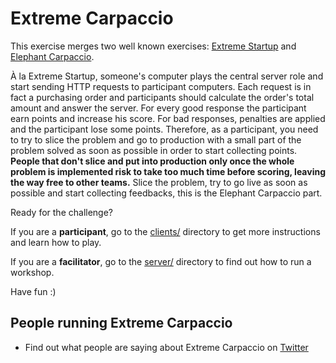 # Extreme Carpaccio
This exercise merges two well known exercises: [Extreme Startup](https://github.com/rchatley/extreme_startup) and [Elephant Carpaccio](https://docs.google.com/document/d/1TCuuu-8Mm14oxsOnlk8DqfZAA1cvtYu9WGv67Yj_sSk/pub).

À la Extreme Startup, someone's computer plays the central server role and start sending HTTP requests to participant computers. Each request is in fact a purchasing order and participants should calculate the order's total amount and answer the server. For every good response the participant earn points and increase his score. For bad responses, penalties are applied and the participant lose some points. Therefore, as a participant, you need to try to slice the problem and go to production with a small part of the problem solved as soon as possible in order to start collecting points. **People that don't slice and put into production only once the whole problem is implemented risk to take too much time before scoring, leaving the way free to other teams.** Slice the problem, try to go live as soon as possible and start collecting feedbacks, this is the Elephant Carpaccio part.

Ready for the challenge? 

If you are a **participant**, go to the [clients/](https://github.com/dlresende/extreme-carpaccio/tree/master/clients) directory to get more instructions and learn how to play.

If you are a **facilitator**, go to the [server/](https://github.com/dlresende/extreme-carpaccio/tree/master/server) directory to find out how to run a workshop.

Have fun :)

## People running Extreme Carpaccio
- Find out what people are saying about Extreme Carpaccio on [Twitter](https://twitter.com/search?vertical=default&q=%22extreme%20carpaccio%22%20OR%20%22Xtreme%20carpaccio%22%20OR%20%23ExtremeCarpaccio&src=typd)
